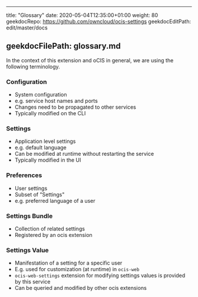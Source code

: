 * * *

title: "Glossary"
date: 2020-05-04T12:35:00+01:00
weight: 80
geekdocRepo: <https://github.com/owncloud/ocis-settings>
geekdocEditPath: edit/master/docs

## geekdocFilePath: glossary.md

In the context of this extension and oCIS in general, we are using the following terminology.

### Configuration

-   System configuration
-   e.g. service host names and ports
-   Changes need to be propagated to other services
-   Typically modified on the CLI

### Settings

-   Application level settings
-   e.g. default language
-   Can be modified at runtime without restarting the service
-   Typically modified in the UI

### Preferences

-   User settings
-   Subset of "Settings"
-   e.g. preferred language of a user

### Settings Bundle

-   Collection of related settings
-   Registered by an ocis extension

### Settings Value

-   Manifestation of a setting for a specific user
-   E.g. used for customization (at runtime) in `ocis-web`
-   `ocis-web-settings` extension for modifying settings values is provided by this service
-   Can be queried and modified by other ocis extensions
